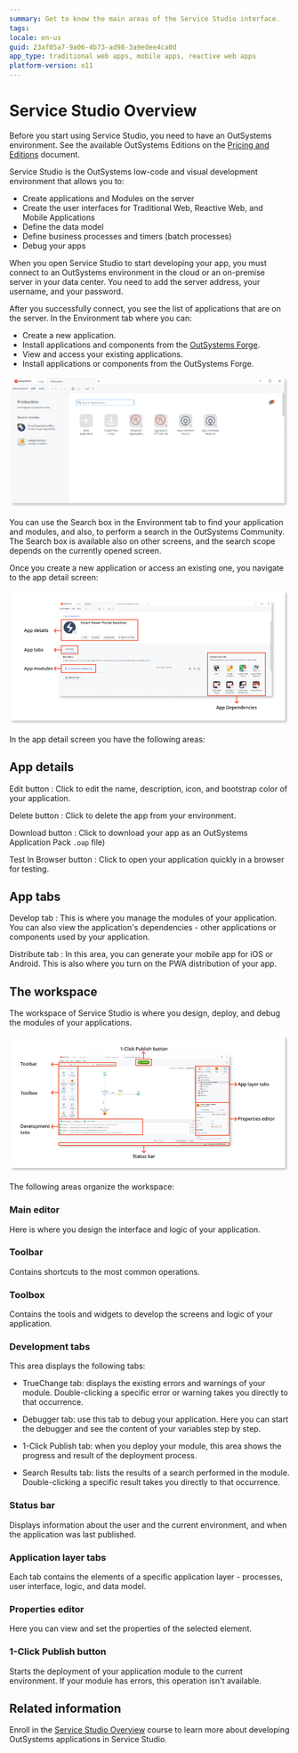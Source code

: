 ```yaml
---
summary: Get to know the main areas of the Service Studio interface.
tags:
locale: en-us
guid: 23af05a7-9a06-4b73-ad98-3a9edee4ca0d
app_type: traditional web apps, mobile apps, reactive web apps
platform-version: o11
---
```


# Service Studio Overview

<div class="info" markdown="1">

Before you start using Service Studio, you need to have an OutSystems environment. See the available OutSystems Editions on the [Pricing and Editions](https://www.outsystems.com/pricing-and-editions/) document. 

</div>

Service Studio is the OutSystems low-code and visual development environment that allows you to:

* Create applications and Modules on the server
* Create the user interfaces for Traditional Web, Reactive Web, and Mobile Applications
* Define the data model
* Define business processes and timers (batch processes)
* Debug your apps

When you open Service Studio to start developing your app, you must connect to an OutSystems environment in the cloud or an on-premise server in your data center. You need to add the server address, your username, and your password.

After you successfully connect, you see the list of applications that are on the server. In the Environment tab where you can:

* Create a new application.
* Install applications and components from the [OutSystems Forge](https://www.outsystems.com/forge/).
* View and access your existing applications.
* Install applications or components from the OutSystems Forge.


![Service Studio development environment](images/service-studio-development-environment.png)

You can use the Search box in the Environment tab to find your application and modules, and also, to perform a search in the OutSystems Community. The Search box is available also on other screens, and the search scope depends on the currently opened screen.

Once you create a new application or access an existing one, you navigate to the app detail screen:

![Service Studio app details](images/service-studio-app-details.png)

In the app detail screen you have the following areas:

## App details

Edit button
:   Click to edit the name, description, icon, and bootstrap color of your application.

Delete button
:   Click to delete the app from your environment.

Download button
:   Click to download your app as an OutSystems Application Pack `.oap` file)

Test In Browser button
:   Click to open your application quickly in a browser for testing.

## App tabs

Develop tab
:   This is where you manage the modules of your application. You can also view the application's dependencies - other applications or components used by your application.

Distribute tab
:   In this area, you can generate your mobile app for iOS or Android. This is also where you turn on the PWA distribution of your app.

## The workspace

The workspace of Service Studio is where you design, deploy, and debug the modules of your applications.

![Service Studio workspace details ](images/service-studio-workspace-details.png)

The following areas organize the workspace:

### Main editor

Here is where you design the interface and logic of your application.

### Toolbar

Contains shortcuts to the most common operations.

### Toolbox

Contains the tools and widgets to develop the screens and logic of your application.

### Development tabs

This area displays the following tabs:
    
* TrueChange tab: displays the existing errors and warnings of your module. Double-clicking a specific error or warning takes you directly to that occurrence.

* Debugger tab: use this tab to debug your application. Here you can start the debugger and see the content of your variables step by step.

* 1-Click Publish tab: when you deploy your module, this area shows the progress and result of the deployment process.

* Search Results tab: lists the results of a search performed in the module. Double-clicking a specific result takes you directly to that occurrence.

### Status bar

Displays information about the user and the current environment, and when the application was last published.

### Application layer tabs

Each tab contains the elements of a specific application layer - processes, user interface, logic, and data model.

### Properties editor

Here you can view and set the properties of the selected element.

### 1-Click Publish button

Starts the deployment of your application module to the current environment. If your module has errors, this operation isn't available.

## Related information

Enroll in the [Service Studio Overview](https://www.outsystems.com/learn/courses/174/service-studio-overview/) course to learn more about developing OutSystems applications in Service Studio.
